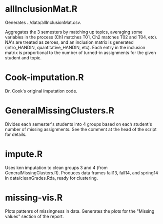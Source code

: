 # allInclusionMat.R

Generates ../data/allInclusionMat.csv.

Aggregates the 3 semesters by matching up topics, averaging some variables in the process (Ch1 matches T01, Ch2 matches T02 and T04, etc).  NA's are treated as zeroes, and an inclusion matrix is generated (intro_HANDIN, quantitative_HANDIN, etc). Each entry in the inclusion matrix is proportional to the number of turned-in assignments for the given student and topic. 


# Cook-imputation.R

Dr. Cook's original imputation code.

# GeneralMissingClusters.R

Divides each semester's students into 4 groups based on each student's number of missing assignments. See the comment at the head of the script for details.

# impute.R

Uses knn imputation to clean groups 3 and 4 (from GeneralMissingClusters.R). Produces data frames fall13, fall14, and spring14 in data/cleanGrades.Rda, ready for clustering.

# missing-vis.R

Plots pattenrs of missingness in data. Generates the plots for the "Missing values" section of the report.